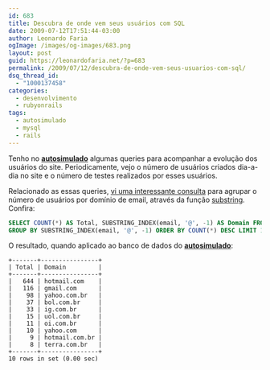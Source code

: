 ```yaml
---
id: 683
title: Descubra de onde vem seus usuários com SQL
date: 2009-07-12T17:51:44-03:00
author: Leonardo Faria
ogImage: /images/og-images/683.png
layout: post
guid: https://leonardofaria.net/?p=683
permalink: /2009/07/12/descubra-de-onde-vem-seus-usuarios-com-sql/
dsq_thread_id:
  - "1000137458"
categories:
  - desenvolvimento
  - rubyonrails
tags:
  - autosimulado
  - mysql
  - rails
---
```

Tenho no [**autosimulado**](http://www.autosimulado.com.br) algumas queries para acompanhar a evolução dos usuários do site. Periodicamente, vejo o número de usuários criados dia-a-dia no site e o número de testes realizados por esses usuários.

Relacionado as essas queries, [vi uma interessante consulta](http://www.mendable.com/sql-trick-where-are-your-users-from/) para agrupar o número de usuários por domínio de email, através da função [substring](http://dev.mysql.com/doc/refman/5.1/en/string-functions.html#function_substring-index). Confira:

```sql
SELECT COUNT(*) AS Total, SUBSTRING_INDEX(email, '@', -1) AS Domain FROM users
GROUP BY SUBSTRING_INDEX(email, '@', -1) ORDER BY COUNT(*) DESC LIMIT 10;
```

O resultado, quando aplicado ao banco de dados do [**autosimulado**](http://www.autosimulado.com.br):

```
+-------+----------------+
| Total | Domain         |
+-------+----------------+
|   644 | hotmail.com    |
|   116 | gmail.com      |
|    98 | yahoo.com.br   |
|    37 | bol.com.br     |
|    33 | ig.com.br      |
|    15 | uol.com.br     |
|    11 | oi.com.br      |
|    10 | yahoo.com      |
|     9 | hotmail.com.br |
|     8 | terra.com.br   |
+-------+----------------+
10 rows in set (0.00 sec)
```
